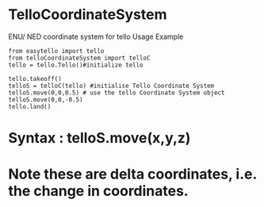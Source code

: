 # TelloCoordinateSystem
ENU/ NED coordinate system for tello 
Usage Example
```
from easytello import tello
from telloCoordinateSystem import telloC
tello = tello.Tello()#initialize tello

tello.takeoff()
telloS = telloC(tello) #initialise Tello Coordinate System
telloS.move(0,0,0.5) # use the tello Coordinate System object
telloS.move(0,0,-0.5)
tello.land()
```


# Syntax : telloS.move(x,y,z)
# Note these are delta coordinates, i.e. the change in coordinates.
